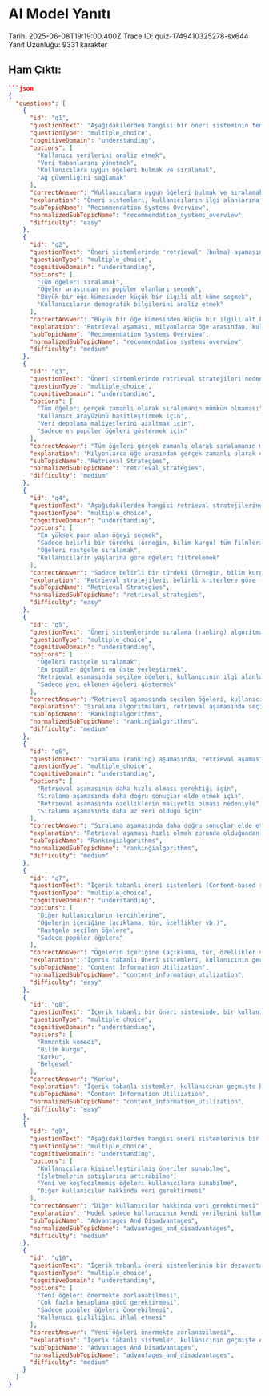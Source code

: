 # AI Model Yanıtı

Tarih: 2025-06-08T19:19:00.400Z
Trace ID: quiz-1749410325278-sx644
Yanıt Uzunluğu: 9331 karakter

## Ham Çıktı:
```json
```json
{
  "questions": [
    {
      "id": "q1",
      "questionText": "Aşağıdakilerden hangisi bir öneri sisteminin temel işlevlerinden biridir?",
      "questionType": "multiple_choice",
      "cognitiveDomain": "understanding",
      "options": [
        "Kullanıcı verilerini analiz etmek",
        "Veri tabanlarını yönetmek",
        "Kullanıcılara uygun öğeleri bulmak ve sıralamak",
        "Ağ güvenliğini sağlamak"
      ],
      "correctAnswer": "Kullanıcılara uygun öğeleri bulmak ve sıralamak",
      "explanation": "Öneri sistemleri, kullanıcıların ilgi alanlarına uygun öğeleri (ürünler, filmler, kitaplar vb.) bulmayı ve bu öğeleri kullanıcılara sunmak üzere sıralamayı amaçlar. Bu süreç, retrieval (bulma) ve ranking (sıralama) aşamalarını içerir.",
      "subTopicName": "Recommendation Systems Overview",
      "normalizedSubTopicName": "recommendation_systems_overview",
      "difficulty": "easy"
    },
    {
      "id": "q2",
      "questionText": "Öneri sistemlerinde 'retrieval' (bulma) aşamasının temel amacı nedir?",
      "questionType": "multiple_choice",
      "cognitiveDomain": "understanding",
      "options": [
        "Tüm öğeleri sıralamak",
        "Öğeler arasından en popüler olanları seçmek",
        "Büyük bir öğe kümesinden küçük bir ilgili alt küme seçmek",
        "Kullanıcıların demografik bilgilerini analiz etmek"
      ],
      "correctAnswer": "Büyük bir öğe kümesinden küçük bir ilgili alt küme seçmek",
      "explanation": "Retrieval aşaması, milyonlarca öğe arasından, kullanıcının ilgi alanlarına veya tercihlerine uygun olabilecek küçük bir alt kümeyi seçmeyi hedefler. Bu, sıralama (ranking) aşaması için daha yönetilebilir bir veri kümesi sağlar.",
      "subTopicName": "Recommendation Systems Overview",
      "normalizedSubTopicName": "recommendation_systems_overview",
      "difficulty": "medium"
    },
    {
      "id": "q3",
      "questionText": "Öneri sistemlerinde retrieval stratejileri neden gereklidir? ",
      "questionType": "multiple_choice",
      "cognitiveDomain": "understanding",
      "options": [
        "Tüm öğeleri gerçek zamanlı olarak sıralamanın mümkün olmaması",
        "Kullanıcı arayüzünü basitleştirmek için",
        "Veri depolama maliyetlerini azaltmak için",
        "Sadece en popüler öğeleri göstermek için"
      ],
      "correctAnswer": "Tüm öğeleri gerçek zamanlı olarak sıralamanın mümkün olmaması",
      "explanation": "Milyonlarca öğe arasından gerçek zamanlı olarak en iyi önerileri belirlemek hesaplama açısından çok maliyetlidir. Retrieval stratejileri, bu büyük veri kümesini daha küçük ve yönetilebilir bir alt kümeye indirerek sıralama işlemini hızlandırır.",
      "subTopicName": "Retrieval Strategies",
      "normalizedSubTopicName": "retrieval_strategies",
      "difficulty": "medium"
    },
    {
      "id": "q4",
      "questionText": "Aşağıdakilerden hangisi retrieval stratejilerine bir örnektir?",
      "questionType": "multiple_choice",
      "cognitiveDomain": "understanding",
      "options": [
        "En yüksek puan alan öğeyi seçmek",
        "Sadece belirli bir türdeki (örneğin, bilim kurgu) tüm filmleri seçmek",
        "Öğeleri rastgele sıralamak",
        "Kullanıcıların yaşlarına göre öğeleri filtrelemek"
      ],
      "correctAnswer": "Sadece belirli bir türdeki (örneğin, bilim kurgu) tüm filmleri seçmek",
      "explanation": "Retrieval stratejileri, belirli kriterlere göre (örneğin, tür, yazar, yayın tarihi) öğeleri filtreleyerek daha küçük bir alt küme oluşturmayı içerir. Bu, sıralama algoritmalarının daha hızlı ve verimli çalışmasını sağlar.",
      "subTopicName": "Retrieval Strategies",
      "normalizedSubTopicName": "retrieval_strategies",
      "difficulty": "easy"
    },
    {
      "id": "q5",
      "questionText": "Öneri sistemlerinde sıralama (ranking) algoritmalarının temel amacı nedir?",
      "questionType": "multiple_choice",
      "cognitiveDomain": "understanding",
      "options": [
        "Öğeleri rastgele sıralamak",
        "En popüler öğeleri en üste yerleştirmek",
        "Retrieval aşamasında seçilen öğeleri, kullanıcının ilgi alanlarına göre en uygun olandan en az uygun olana doğru sıralamak",
        "Sadece yeni eklenen öğeleri göstermek"
      ],
      "correctAnswer": "Retrieval aşamasında seçilen öğeleri, kullanıcının ilgi alanlarına göre en uygun olandan en az uygun olana doğru sıralamak",
      "explanation": "Sıralama algoritmaları, retrieval aşamasında seçilen öğeleri, kullanıcının ilgi alanlarına, geçmiş davranışlarına ve diğer faktörlere göre en uygun olandan en az uygun olana doğru sıralayarak kullanıcılara en alakalı önerileri sunmayı amaçlar.",
      "subTopicName": "Rankinğialgorithms",
      "normalizedSubTopicName": "rankinğialgorithms",
      "difficulty": "medium"
    },
    {
      "id": "q6",
      "questionText": "Sıralama (ranking) aşamasında, retrieval aşamasına kıyasla neden daha fazla özellik kullanılır?",
      "questionType": "multiple_choice",
      "cognitiveDomain": "understanding",
      "options": [
        "Retrieval aşamasının daha hızlı olması gerektiği için",
        "Sıralama aşamasında daha doğru sonuçlar elde etmek için",
        "Retrieval aşamasında özelliklerin maliyetli olması nedeniyle",
        "Sıralama aşamasında daha az veri olduğu için"
      ],
      "correctAnswer": "Sıralama aşamasında daha doğru sonuçlar elde etmek için",
      "explanation": "Retrieval aşaması hızlı olmak zorunda olduğundan daha az özellikle çalışır. Sıralama aşamasında ise daha fazla özellik kullanılarak kullanıcının ilgi alanlarına daha uygun ve doğru öneriler sunulması hedeflenir.",
      "subTopicName": "Rankinğialgorithms",
      "normalizedSubTopicName": "rankinğialgorithms",
      "difficulty": "medium"
    },
    {
      "id": "q7",
      "questionText": "İçerik tabanlı öneri sistemleri (Content-based recommendation systems) neye göre önerilerde bulunur?",
      "questionType": "multiple_choice",
      "cognitiveDomain": "understanding",
      "options": [
        "Diğer kullanıcıların tercihlerine",
        "Öğelerin içeriğine (açıklama, tür, özellikler vb.)",
        "Rastgele seçilen öğelere",
        "Sadece popüler öğelere"
      ],
      "correctAnswer": "Öğelerin içeriğine (açıklama, tür, özellikler vb.)",
      "explanation": "İçerik tabanlı öneri sistemleri, kullanıcının geçmişte beğendiği öğelerin içeriğine (tür, açıklama, özellikler vb.) bakarak benzer içeriğe sahip öğeleri önerir. Örneğin, bir kullanıcı bilim kurgu filmlerini seviyorsa, sistem benzer bilim kurgu filmlerini önerecektir.",
      "subTopicName": "Content İnformation Utilization",
      "normalizedSubTopicName": "content_information_utilization",
      "difficulty": "easy"
    },
    {
      "id": "q8",
      "questionText": "İçerik tabanlı bir öneri sisteminde, bir kullanıcı daha önce iki korku filmi izlediyse, sistem bu kullanıcıya ne tür bir film önerebilir?",
      "questionType": "multiple_choice",
      "cognitiveDomain": "understanding",
      "options": [
        "Romantik komedi",
        "Bilim kurgu",
        "Korku",
        "Belgesel"
      ],
      "correctAnswer": "Korku",
      "explanation": "İçerik tabanlı sistemler, kullanıcının geçmişte beğendiği içeriklere benzer içerikler önerir. Bu durumda, kullanıcının daha önce korku filmi izlemesi, sistemin korku filmi önermesi için bir sebep teşkil eder.",
      "subTopicName": "Content İnformation Utilization",
      "normalizedSubTopicName": "content_information_utilization",
      "difficulty": "easy"
    },
    {
      "id": "q9",
      "questionText": "Aşağıdakilerden hangisi öneri sistemlerinin bir avantajı değildir?",
      "questionType": "multiple_choice",
      "cognitiveDomain": "understanding",
      "options": [
        "Kullanıcılara kişiselleştirilmiş öneriler sunabilme",
        "İşletmelerin satışlarını artırabilme",
        "Yeni ve keşfedilmemiş öğeleri kullanıcılara sunabilme",
        "Diğer kullanıcılar hakkında veri gerektirmesi"
      ],
      "correctAnswer": "Diğer kullanıcılar hakkında veri gerektirmesi",
      "explanation": "Model sadece kullanıcının kendi verilerini kullanır, bu da diğer kullanıcılar hakkında veri gerektirmediği anlamına gelir. Bu, özellikle gizlilik endişelerinin yüksek olduğu durumlarda bir avantajdır.",
      "subTopicName": "Advantages And Disadvantages",
      "normalizedSubTopicName": "advantages_and_disadvantages",
      "difficulty": "medium"
    },
    {
      "id": "q10",
      "questionText": "İçerik tabanlı öneri sistemlerinin bir dezavantajı nedir?",
      "questionType": "multiple_choice",
      "cognitiveDomain": "understanding",
      "options": [
        "Yeni öğeleri önermekte zorlanabilmesi",
        "Çok fazla hesaplama gücü gerektirmesi",
        "Sadece popüler öğeleri önerebilmesi",
        "Kullanıcı gizliliğini ihlal etmesi"
      ],
      "correctAnswer": "Yeni öğeleri önermekte zorlanabilmesi",
      "explanation": "İçerik tabanlı sistemler, kullanıcının geçmişte etkileşimde bulunduğu öğelere benzer öğeler önerdiğinden, tamamen yeni veya farklı türdeki öğeleri önermekte zorlanabilirler. Bu durum, kullanıcının keşif alanını sınırlayabilir.",
      "subTopicName": "Advantages And Disadvantages",
      "normalizedSubTopicName": "advantages_and_disadvantages",
      "difficulty": "medium"
    }
  ]
}
```
```
